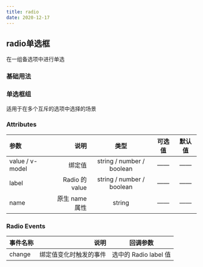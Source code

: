 ```yaml
---
title: radio
date: 2020-12-17
---
```


## radio单选框
在一组备选项中进行单选

### 基础用法

<template>
  <demo-block class="demo-box">
    <div class="source" slot="source">
    <!-- 展示的组件内容 -->
      <tex-radio label="1" v-model="value"></tex-radio>
      <tex-radio label="0" v-model="value"></tex-radio>
    </div>
    <div class="highlight" slot="highlight" >
      <!-- desciption -->
     <div class="description">
     </div>
      <pre v-highlight>
              <code class="language-html">{{radiohtml}}</code>
              <code class="language-js">{{radiojs}}</code>
        </pre>
    </div>
  </demo-block>
</template>

### 单选框组
适用于在多个互斥的选项中选择的场景

<template>
  <demo-block class="demo-box">
    <div class="source" slot="source">
    <!-- 展示的组件内容 -->
        <tex-radio-group v-model="options">
            <tex-radio label="1">A</tex-radio>
            <tex-radio label="2">B</tex-radio>
            <tex-radio label="3">C</tex-radio>
        </tex-radio-group>
    </div>
    <div class="highlight" slot="highlight" >
      <!-- desciption -->
     <div class="description">
     </div>
      <pre v-highlight>
              <code class="language-html">{{radiohtml1}}</code>
              <code class="language-js">{{radiojs1}}</code>
        </pre>
    </div>
  </demo-block>
</template>

<script>
export default{
    data(){
        return{
            value:'1',
            options:[],
            radiohtml:`<template>
  <tex-radio v-model="value" label="1">备选项</tex-radio>
  <tex-radio v-model="value" label="2">备选项</tex-radio>
</template>`,
            radiojs:`export default {
  data() {
    return {
      value:''
    };
  },
};`,
            radiohtml1:`<template>
         <tex-radio-group v-model="options">
            <tex-radio label="1">A</tex-radio>
            <tex-radio label="2">B</tex-radio>
            <tex-radio label="3">C</tex-radio>
        </tex-radio-group>
</template>`,
            radiojs1:`export default {
  data() {
    return {
     options:[]
    };
  },
};`
        }
    },
    methods:{
        handleChange(){
            console.log('1')
        }
    }
}
</script>

### Attributes
| 参数 | 说明 | 类型 | 可选值 | 默认值 |
| :-----| ----: | :----: | :----: | :----: | 
| value / v-model | 绑定值 | string / number / boolean  |——  |—— |
| label	 | Radio 的 value | string / number / boolean |—— |—— |
| name | 原生 name 属性 | string |—— |—— |


### Radio Events
| 事件名称 | 说明 | 回调参数 |
| :-----| ----: | :----: | 
| change | 绑定值变化时触发的事件 |选中的 Radio label 值|
